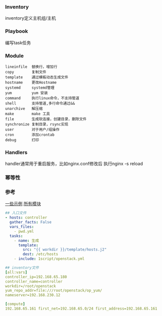### Inventory
inventory定义主机组/主机


### Playbook 
编写task任务

### Module
```
lineinfile  替换行，增加行
copy        复制文件
template    通过模板动态生成文件
hostname    更改Hostname
systemd     systemd管理
yum         yum 安装
command     执行linux命令，不支持管道
shell       支持管道,多行命令通过&&
unarchive   解压缩
make        make 工具
file        生成软连接，创建目录，删除文件
synchronize 复制目录，rsync实现
user        对于用户/组操作
cron        添加crontab  
debug       打印
```
### Handlers
handler通常用于重启服务，比如nginx.conf修改后 执行nginx -s reload
### 幂等性


### 参考
[一些示例](https://github.com/ansible/ansible-examples)
[所有模块](https://docs.ansible.com/ansible/2.9/modules/modules_by_category.html#modules-by-category)

```yaml
## 入口文件
- hosts: controller
  gather_facts: False
  vars_files:
    - pwd.yml
  tasks:
    - name: 生成
      template:
        src: "{{ workdir }}/template/hosts.j2"
        dest: /etc/hosts
    - include: 1script/openstack.yml
```

```yaml
## inventory文件
[all:vars]
controller_ip=192.168.65.180
controller_name=controller
workdir=/root/openstack
yum_repo_addr=file:///root/openstack/op_yum/
nameserver=192.168.230.12

[compute]
192.168.65.161 first_net=192.168.65.0/24 first_address=192.168.65.161
```

